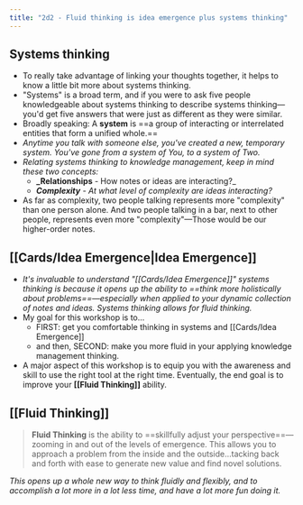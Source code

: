 ```yaml
---
title: "2d2 - Fluid thinking is idea emergence plus systems thinking"
---
```

## Systems thinking
- To really take advantage of linking your thoughts together, it helps to know a little bit more about systems thinking.  
- "Systems" is a broad term, and if you were to ask five people knowledgeable about systems thinking to describe systems thinking—you'd get five answers that were just as different as they were similar.  
- Broadly speaking: A **system** is ==a group of interacting or interrelated entities that form a unified whole.==  
- _Anytime you talk with someone else, you've created a new, temporary system. You've gone from a system of You, to a system of Two._  
- _Relating systems thinking to knowledge management, keep in mind these two concepts:_
	- **_Relationships** - How notes or ideas are interacting?_
	- _**Complexity** - At what level of complexity are ideas interacting?_
- As far as complexity, two people talking represents more "complexity" than one person alone. And two people talking in a bar, next to other people, represents even more "complexity"—Those would be our higher-order notes.


## [[Cards/Idea Emergence|Idea Emergence]]
- _It's invaluable to understand "[[Cards/Idea Emergence]]" systems thinking is because it opens up the ability to ==think more holistically about problems==—especially when applied to your dynamic collection of notes and ideas. Systems thinking allows for fluid thinking._  
- My goal for this workshop is to...
	- FIRST: get you comfortable thinking in systems and [[Cards/Idea Emergence]]
	- and then, SECOND: make you more fluid in your applying knowledge management thinking.  
- A major aspect of this workshop is to equip you with the awareness and skill to use the right tool at the right time.  Eventually, the end goal is to improve your **[[Fluid Thinking]]** ability.

## [[Fluid Thinking]]
> **Fluid Thinking** is the ability to ==skillfully adjust your perspective==— zooming in and out of the levels of emergence. This allows you to approach a problem from the inside and the outside…tacking back and forth with ease to generate new value and find novel solutions.

_This opens up a whole new way to think fluidly and flexibly, and to accomplish a lot more in a lot less time, and have a lot more fun doing it._